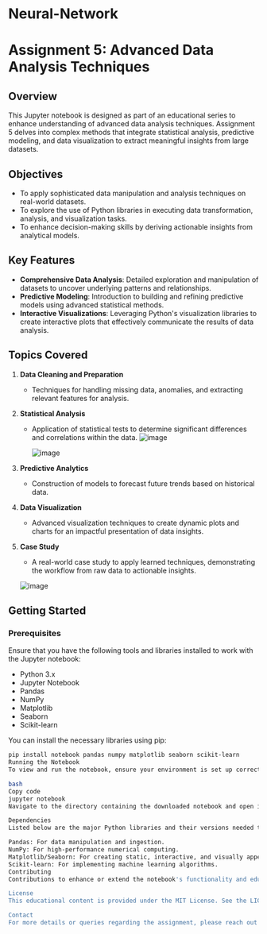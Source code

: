 # Neural-Network
# Assignment 5: Advanced Data Analysis Techniques

## Overview

This Jupyter notebook is designed as part of an educational series to enhance understanding of advanced data analysis techniques. Assignment 5 delves into complex methods that integrate statistical analysis, predictive modeling, and data visualization to extract meaningful insights from large datasets.

## Objectives

- To apply sophisticated data manipulation and analysis techniques on real-world datasets.
- To explore the use of Python libraries in executing data transformation, analysis, and visualization tasks.
- To enhance decision-making skills by deriving actionable insights from analytical models.

## Key Features

- **Comprehensive Data Analysis**: Detailed exploration and manipulation of datasets to uncover underlying patterns and relationships.
- **Predictive Modeling**: Introduction to building and refining predictive models using advanced statistical methods.
- **Interactive Visualizations**: Leveraging Python's visualization libraries to create interactive plots that effectively communicate the results of data analysis.

## Topics Covered

1. **Data Cleaning and Preparation**
   - Techniques for handling missing data, anomalies, and extracting relevant features for analysis.
   
2. **Statistical Analysis**
   - Application of statistical tests to determine significant differences and correlations within the data.
    ![image](https://github.com/user-attachments/assets/62d97694-0152-4602-8bb3-4c84c8fa8aee)

     ![image](https://github.com/user-attachments/assets/ab0faab3-9ef9-4ce6-b3df-68f2785e6b5e)

3. **Predictive Analytics**
   - Construction of models to forecast future trends based on historical data.
   
4. **Data Visualization**
   - Advanced visualization techniques to create dynamic plots and charts for an impactful presentation of data insights.

5. **Case Study**
   - A real-world case study to apply learned techniques, demonstrating the workflow from raw data to actionable insights.

   ![image](https://github.com/user-attachments/assets/320f0945-7755-45f1-8d99-3f7f57f00440)

## Getting Started

### Prerequisites

Ensure that you have the following tools and libraries installed to work with the Jupyter notebook:

- Python 3.x
- Jupyter Notebook
- Pandas
- NumPy
- Matplotlib
- Seaborn
- Scikit-learn

You can install the necessary libraries using pip:

```bash
pip install notebook pandas numpy matplotlib seaborn scikit-learn
Running the Notebook
To view and run the notebook, ensure your environment is set up correctly, then launch Jupyter Notebook by running:

bash
Copy code
jupyter notebook
Navigate to the directory containing the downloaded notebook and open it to start executing the cells.

Dependencies
Listed below are the major Python libraries and their versions needed to run the notebook:

Pandas: For data manipulation and ingestion.
NumPy: For high-performance numerical computing.
Matplotlib/Seaborn: For creating static, interactive, and visually appealing plots.
Scikit-learn: For implementing machine learning algorithms.
Contributing
Contributions to enhance or extend the notebook's functionality and educational value are highly encouraged. If you have suggestions or improvements, please fork the repository, make your changes, and create a pull request.

License
This educational content is provided under the MIT License. See the LICENSE file in the repository for full details.

Contact
For more details or queries regarding the assignment, please reach out to [RanWurembrand@gmail.com].
